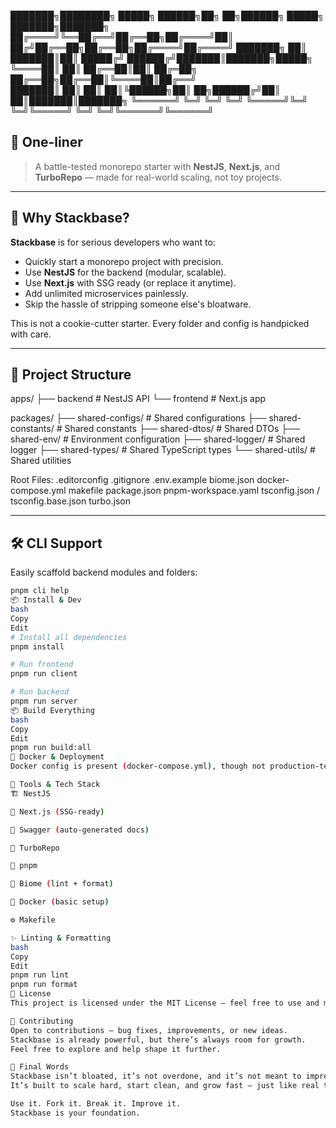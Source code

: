 ███████╗████████╗ █████╗  ██████╗██╗  ██╗██████╗  █████╗ ███████╗███████╗
██╔════╝╚══██╔══╝██╔══██╗██╔════╝██║ ██╔╝██╔══██╗██╔══██╗██╔════╝██╔════╝
███████╗   ██║   ███████║██║     █████╔╝ ██████╔╝███████║███████╗█████╗  
╚════██║   ██║   ██╔══██║██║     ██╔═██╗ ██╔══██╗██╔══██║╚════██║██╔══╝  
███████║   ██║   ██║  ██║╚██████╗██║  ██╗██████╔╝██║  ██║███████║███████╗
╚══════╝   ╚═╝   ╚═╝  ╚═╝ ╚═════╝╚═╝  ╚═╝╚═════╝ ╚═╝  ╚═╝╚══════╝╚══════╝
                                                                         


## 🧠 One-liner
> A battle-tested monorepo starter with **NestJS**, **Next.js**, and **TurboRepo** — made for real-world scaling, not toy projects.

---

## 🚀 Why Stackbase?

**Stackbase** is for serious developers who want to:

- Quickly start a monorepo project with precision.
- Use **NestJS** for the backend (modular, scalable).
- Use **Next.js** with SSG ready (or replace it anytime).
- Add unlimited microservices painlessly.
- Skip the hassle of stripping someone else's bloatware.

This is not a cookie-cutter starter. Every folder and config is handpicked with care.

---

## 📁 Project Structure

apps/
├── backend # NestJS API
└── frontend # Next.js app

packages/
├── shared-configs/         # Shared configurations
├── shared-constants/       # Shared constants
├── shared-dtos/            # Shared DTOs
├── shared-env/             # Environment configuration
├── shared-logger/          # Shared logger
├── shared-types/           # Shared TypeScript types
└── shared-utils/           # Shared utilities

Root Files:
.editorconfig
.gitignore
.env.example
biome.json
docker-compose.yml
makefile
package.json
pnpm-workspace.yaml
tsconfig.json / tsconfig.base.json
turbo.json

---

## 🛠️ CLI Support

Easily scaffold backend modules and folders:

```bash
pnpm cli help
📦 Install & Dev
bash
Copy
Edit
# Install all dependencies
pnpm install

# Run frontend
pnpm run client

# Run backend
pnpm run server
📦 Build Everything
bash
Copy
Edit
pnpm run build:all
🐳 Docker & Deployment
Docker config is present (docker-compose.yml), though not production-tested yet. PM2 is not included, but Vercel deployment is verified for frontend.

🧪 Tools & Tech Stack
🏗️ NestJS

💨 Next.js (SSG-ready)

🧪 Swagger (auto-generated docs)

🧩 TurboRepo

🐙 pnpm

🔧 Biome (lint + format)

🐳 Docker (basic setup)

⚙️ Makefile

✨ Linting & Formatting
bash
Copy
Edit
pnpm run lint
pnpm run format
🧾 License
This project is licensed under the MIT License — feel free to use and modify it.

🤝 Contributing
Open to contributions — bug fixes, improvements, or new ideas.
Stackbase is already powerful, but there’s always room for growth.
Feel free to explore and help shape it further.

🧭 Final Words
Stackbase isn’t bloated, it’s not overdone, and it’s not meant to impress.
It’s built to scale hard, start clean, and grow fast — just like real teams need.

Use it. Fork it. Break it. Improve it.
Stackbase is your foundation.